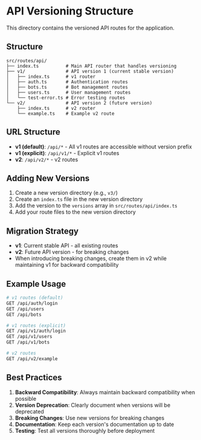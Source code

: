 # API Versioning Structure

This directory contains the versioned API routes for the application.

## Structure

```
src/routes/api/
├── index.ts          # Main API router that handles versioning
├── v1/               # API version 1 (current stable version)
│   ├── index.ts      # v1 router
│   ├── auth.ts       # Authentication routes
│   ├── bots.ts       # Bot management routes
│   ├── users.ts      # User management routes
│   └── test-error.ts # Error testing routes
└── v2/               # API version 2 (future version)
    ├── index.ts      # v2 router
    └── example.ts    # Example v2 route
```

## URL Structure

- **v1 (default)**: `/api/*` - All v1 routes are accessible without version prefix
- **v1 (explicit)**: `/api/v1/*` - Explicit v1 routes
- **v2**: `/api/v2/*` - v2 routes

## Adding New Versions

1. Create a new version directory (e.g., `v3/`)
2. Create an `index.ts` file in the new version directory
3. Add the version to the `versions` array in `src/routes/api/index.ts`
4. Add your route files to the new version directory

## Migration Strategy

- **v1**: Current stable API - all existing routes
- **v2**: Future API version - for breaking changes
- When introducing breaking changes, create them in v2 while maintaining v1 for backward compatibility

## Example Usage

```bash
# v1 routes (default)
GET /api/auth/login
GET /api/users
GET /api/bots

# v1 routes (explicit)
GET /api/v1/auth/login
GET /api/v1/users
GET /api/v1/bots

# v2 routes
GET /api/v2/example
```

## Best Practices

1. **Backward Compatibility**: Always maintain backward compatibility when possible
2. **Version Deprecation**: Clearly document when versions will be deprecated
3. **Breaking Changes**: Use new versions for breaking changes
4. **Documentation**: Keep each version's documentation up to date
5. **Testing**: Test all versions thoroughly before deployment 